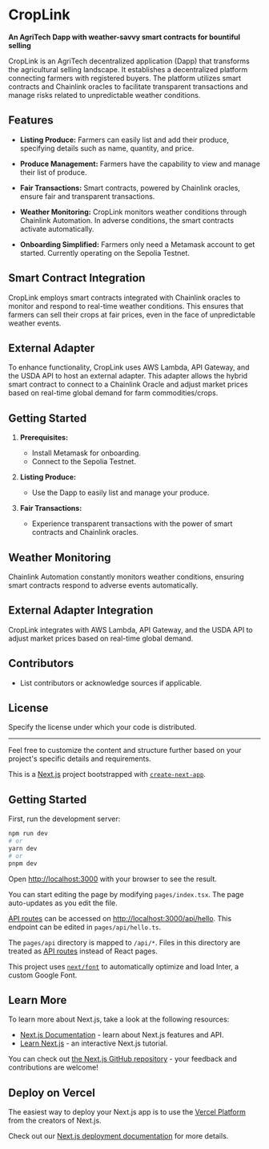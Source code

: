 # CropLink

**An AgriTech Dapp with weather-savvy smart contracts for bountiful selling**

CropLink is an AgriTech decentralized application (Dapp) that transforms the agricultural selling landscape. It establishes a decentralized platform connecting farmers with registered buyers. The platform utilizes smart contracts and Chainlink oracles to facilitate transparent transactions and manage risks related to unpredictable weather conditions.

## Features

- **Listing Produce:**
  Farmers can easily list and add their produce, specifying details such as name, quantity, and price.

- **Produce Management:**
  Farmers have the capability to view and manage their list of produce.

- **Fair Transactions:**
  Smart contracts, powered by Chainlink oracles, ensure fair and transparent transactions.

- **Weather Monitoring:**
  CropLink monitors weather conditions through Chainlink Automation. In adverse conditions, the smart contracts activate automatically.

- **Onboarding Simplified:**
  Farmers only need a Metamask account to get started. Currently operating on the Sepolia Testnet.

## Smart Contract Integration

CropLink employs smart contracts integrated with Chainlink oracles to monitor and respond to real-time weather conditions. This ensures that farmers can sell their crops at fair prices, even in the face of unpredictable weather events.

## External Adapter

To enhance functionality, CropLink uses AWS Lambda, API Gateway, and the USDA API to host an external adapter. This adapter allows the hybrid smart contract to connect to a Chainlink Oracle and adjust market prices based on real-time global demand for farm commodities/crops.

## Getting Started

1. **Prerequisites:**
   - Install Metamask for onboarding.
   - Connect to the Sepolia Testnet.

2. **Listing Produce:**
   - Use the Dapp to easily list and manage your produce.

3. **Fair Transactions:**
   - Experience transparent transactions with the power of smart contracts and Chainlink oracles.

## Weather Monitoring

Chainlink Automation constantly monitors weather conditions, ensuring smart contracts respond to adverse events automatically.

## External Adapter Integration

CropLink integrates with AWS Lambda, API Gateway, and the USDA API to adjust market prices based on real-time global demand.

## Contributors

- List contributors or acknowledge sources if applicable.

## License

Specify the license under which your code is distributed.

---

Feel free to customize the content and structure further based on your project's specific details and requirements.



This is a [Next.js](https://nextjs.org/) project bootstrapped with [`create-next-app`](https://github.com/vercel/next.js/tree/canary/packages/create-next-app).

## Getting Started

First, run the development server:

```bash
npm run dev
# or
yarn dev
# or
pnpm dev
```

Open [http://localhost:3000](http://localhost:3000) with your browser to see the result.

You can start editing the page by modifying `pages/index.tsx`. The page auto-updates as you edit the file.

[API routes](https://nextjs.org/docs/api-routes/introduction) can be accessed on [http://localhost:3000/api/hello](http://localhost:3000/api/hello). This endpoint can be edited in `pages/api/hello.ts`.

The `pages/api` directory is mapped to `/api/*`. Files in this directory are treated as [API routes](https://nextjs.org/docs/api-routes/introduction) instead of React pages.

This project uses [`next/font`](https://nextjs.org/docs/basic-features/font-optimization) to automatically optimize and load Inter, a custom Google Font.

## Learn More

To learn more about Next.js, take a look at the following resources:

- [Next.js Documentation](https://nextjs.org/docs) - learn about Next.js features and API.
- [Learn Next.js](https://nextjs.org/learn) - an interactive Next.js tutorial.

You can check out [the Next.js GitHub repository](https://github.com/vercel/next.js/) - your feedback and contributions are welcome!

## Deploy on Vercel

The easiest way to deploy your Next.js app is to use the [Vercel Platform](https://vercel.com/new?utm_medium=default-template&filter=next.js&utm_source=create-next-app&utm_campaign=create-next-app-readme) from the creators of Next.js.

Check out our [Next.js deployment documentation](https://nextjs.org/docs/deployment) for more details.
